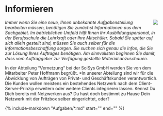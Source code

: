 <!--include-start-->
# Informieren
<img style="float: right;" src="https://thomasbeckmann.github.io/moodle-kurse/Berufsfachschule/Vernetzung/Lernsituation01/pics/SolSysLogo.png">*Immer wenn Sie eine neue, Ihnen unbekannte Aufgabenstellung bearbeiten müssen, benötigen Sie zunächst Informationen aus dem Sachgebiet. Im betrieblichen Umfeld hilft Ihnen Ihr Ausbildungspersonal, in der Berufsschule die Lehrkraft oder Ihre Mitschüler. Sobald Sie später auf sich allein gestellt sind, müssen Sie auch selber für die Informationsbeschaffung sorgen. Sie suchen sich genau die Infos, die Sie zur Lösung Ihres Auftrages benötigen. Am sinnvollsten beginnen Sie damit, dass vom Auftraggeber zur Verfügung gestellte Material anzuschauen.*

In der Abteilung “Vernetzung” bei der SolSys GmbH werden Sie von dem Mitarbeiter Peter Hoffmann begrüßt. *In unserer Abteilung sind wir für die Abwicklung von Aufträgen von Privat- und Geschäftskunden verantwortlich. Die Kunden wollen meistens ein bestehendes Netzwerk nach dem Client-Server-Prinzip erweitern oder weitere Clients integrieren lassen. Kennst Du Dich bereits mit Netzwerken aus? Du hast doch bestimmt zu Hause Dein Netzwerk mit der Fritzbox selber eingerichtet, oder?

<!--include-end--> 

{%
   include-markdown "Aufgaben/*.md"
   start="<!--include-start-->"
   end="<!--intro-end-->"
%}
